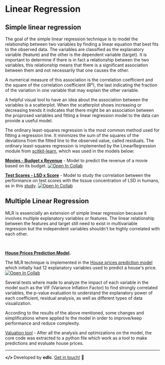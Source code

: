 # Linear Regression

## Simple linear regression

The goal of the simple linear regression technique is to model the relationship between two variables by finding a linear equation that best fits to the observed data.
The variables are classified as the explanatory variable (feature) and the other is the dependent variable (target). It is important to determine if there is in fact a relationship between the two variables, this relationship means that there is a significant association between them and not necessarily that one causes the other.

A numerical measure of this association is the correlation coefficient and the square of the correlation coefficient (R²), the last indicating the fraction of the variation in one variable that may explain the other variable.

A helpful visual tool to have an idea about the association between the variables is a scatterplot. When the scatterplot shows increasing or decreasing trends it indicates that there might be an association between the proprosed variables and fitting a linear regression model to the data can provide a useful model.

The ordinary least-squares regression is the most common method used for fitting a regression line. It minimizes the sum of the squares of the deviations from the fitted line to the observed value, called residuals. The ordinary least-squares regression is implemented by the LinearRegression module from [scitkit-learn](https://scikit-learn.org/stable/modules/generated/sklearn.linear_model.LinearRegression.html), which was used in the models below:

<strong>[Movies - Budget x Revenue](https://github.com/playeredlc/DataScience-Learnings/blob/master/Linear-Regression/Movies-BudgetxRevenue/linear_regression.ipynb)</strong> - Model to predict the revenue of a movie based on its budget. [![Open In Collab](https://colab.research.google.com/assets/colab-badge.svg)](https://colab.research.google.com/github/playeredlc/DataScience-Learnings/blob/master/Linear-Regression/Movies-BudgetxRevenue/linear_regression.ipynb)<br>

<strong>[Test Scores - LSD x Score](https://github.com/playeredlc/DataScience-Learnings/blob/master/Linear-Regression/Tests-LsdxScore/lsd_score_linear_regression.ipynb)</strong> - Model to study the correlation between the performance on test scores with the tissue concentration of LSD in humans, as in this [study](https://ascpt.onlinelibrary.wiley.com/doi/10.1002/cpt196895635). [![Open In Collab](https://colab.research.google.com/assets/colab-badge.svg)](https://colab.research.google.com/github/playeredlc/DataScience-Learnings/blob/master/Linear-Regression/Tests-LsdxScore/lsd_score_linear_regression.ipynb)<br>

## Multiple Linear Regression

MLR is essencially an extension of simple linear regression because it involves multiple explanatory variables or features. The linear relationship between the features and target still need to exist in multivariable regression but the independent variables shouldn't be highly correlated with each other.

<br>

<strong>[House Prices Prediction Model](https://github.com/playeredlc/DataScience-Learnings/blob/master/Linear-Regression/House-Prices-Prediction/house_prices_multivar_regression.ipynb).</strong>

The MLR  technique is implemented in the [House prices prediction model](https://github.com/playeredlc/DataScience-Learnings/tree/master/Linear-Regression/House-Prices-Prediction) which initially had 12 explanatory variables used to predict a house's price. [![Open In Collab](https://colab.research.google.com/assets/colab-badge.svg)](https://colab.research.google.com/github/playeredlc/DataScience-Learnings/blob/master/Linear-Regression/House-Prices-Prediction/house_prices_multivar_regression.ipynb)

Several tests where made to analyze the impact of each variable in the model such as the VIF (Variance Inflation Factor) to find strongly correlated variables, the p-value evaluation to understand the explanatory power of each coefficient, residual analysis, as well as different types of data visualization.

According to the results of the above mentioned, some changes and simplifications where applied to the model in order to improve/keep performance and reduce complexity.

[Valuation tool](https://github.com/playeredlc/DataScience-Learnings/blob/master/Linear-Regression/House-Prices-Prediction/boston_house_valuation.py) - After all the analysis and optimizations on the model, the core code was extracted to a python file which work as a tool to make predictions and evaluate house prices.

---

<strong><i> </> </i></strong> Developed by <strong>edlc</strong>. [Get in touch!](https://github.com/playeredlc) :metal:
